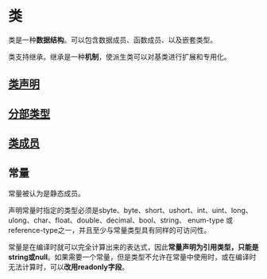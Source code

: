# 类

类是一种**数据结构**。可以包含数据成员、函数成员、以及嵌套类型。

类支持继承。继承是一种**机制**，使派生类可以对基类进行扩展和专用化。

## [类声明](/类/lei-sheng-ming.md)

## [分部类型](/类/fen-bu-lei-xing.md)

## [类成员](/类/lei-cheng-yuan.md)

## 常量

常量被认为是静态成员。

声明常量时指定的类型必须是sbyte、byte、short、ushort、int、uint、long、ulong、char、float、double、decimal、bool、string、 enum-type 或 reference-type之一，并且至少与常量类型具有同样的可访问性。

常量是在编译时就可以完全计算出来的表达式，因此**常量声明为引用类型，只能是string或null**。如果需要一个常量，但是类型不允许在常量中使用时，或在编译时无法计算时，可以**改用readonly字段**。

